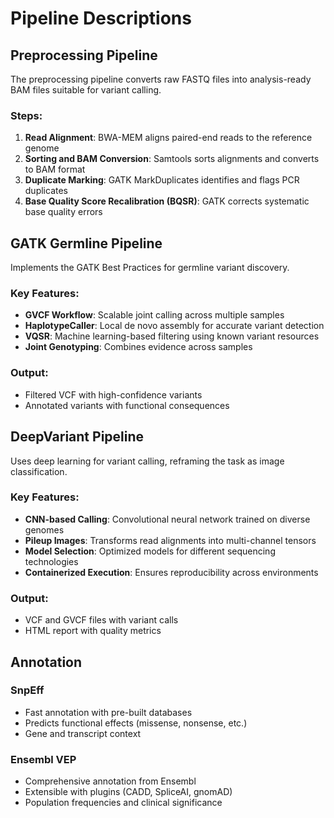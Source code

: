 # Pipeline Descriptions

## Preprocessing Pipeline

The preprocessing pipeline converts raw FASTQ files into analysis-ready BAM files suitable for variant calling.

### Steps:
1. **Read Alignment**: BWA-MEM aligns paired-end reads to the reference genome
2. **Sorting and BAM Conversion**: Samtools sorts alignments and converts to BAM format
3. **Duplicate Marking**: GATK MarkDuplicates identifies and flags PCR duplicates
4. **Base Quality Score Recalibration (BQSR)**: GATK corrects systematic base quality errors

## GATK Germline Pipeline

Implements the GATK Best Practices for germline variant discovery.

### Key Features:
- **GVCF Workflow**: Scalable joint calling across multiple samples
- **HaplotypeCaller**: Local de novo assembly for accurate variant detection
- **VQSR**: Machine learning-based filtering using known variant resources
- **Joint Genotyping**: Combines evidence across samples

### Output:
- Filtered VCF with high-confidence variants
- Annotated variants with functional consequences

## DeepVariant Pipeline

Uses deep learning for variant calling, reframing the task as image classification.

### Key Features:
- **CNN-based Calling**: Convolutional neural network trained on diverse genomes
- **Pileup Images**: Transforms read alignments into multi-channel tensors
- **Model Selection**: Optimized models for different sequencing technologies
- **Containerized Execution**: Ensures reproducibility across environments

### Output:
- VCF and GVCF files with variant calls
- HTML report with quality metrics

## Annotation

### SnpEff
- Fast annotation with pre-built databases
- Predicts functional effects (missense, nonsense, etc.)
- Gene and transcript context

### Ensembl VEP
- Comprehensive annotation from Ensembl
- Extensible with plugins (CADD, SpliceAI, gnomAD)
- Population frequencies and clinical significance